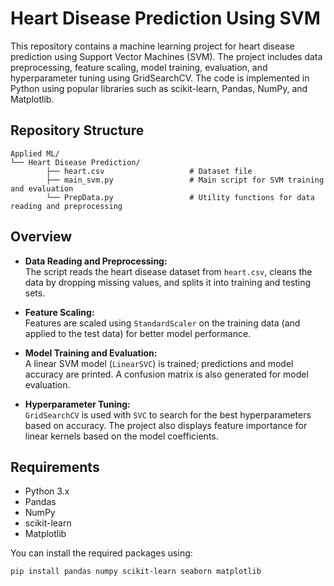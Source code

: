 # Heart Disease Prediction Using SVM

This repository contains a machine learning project for heart disease prediction using Support Vector Machines (SVM). 
The project includes data preprocessing, feature scaling, model training, evaluation, and hyperparameter tuning using GridSearchCV.
The code is implemented in Python using popular libraries such as scikit-learn, Pandas, NumPy, and Matplotlib.

## Repository Structure

```
Applied ML/
└── Heart Disease Prediction/
        ├── heart.csv                   # Dataset file
        ├── main_svm.py                 # Main script for SVM training and evaluation
        └── PrepData.py                 # Utility functions for data reading and preprocessing
```

## Overview

- **Data Reading and Preprocessing:**  
  The script reads the heart disease dataset from `heart.csv`, cleans the data by dropping missing values, and splits it into training and testing sets.

- **Feature Scaling:**  
  Features are scaled using `StandardScaler` on the training data (and applied to the test data) for better model performance.

- **Model Training and Evaluation:**  
  A linear SVM model (`LinearSVC`) is trained; predictions and model accuracy are printed. A confusion matrix is also generated for model evaluation.

- **Hyperparameter Tuning:**  
  `GridSearchCV` is used with `SVC` to search for the best hyperparameters based on accuracy. The project also displays feature importance for linear kernels based on the model coefficients.

## Requirements

- Python 3.x
- Pandas
- NumPy
- scikit-learn
- Matplotlib

You can install the required packages using:

````bash
pip install pandas numpy scikit-learn seaborn matplotlib
